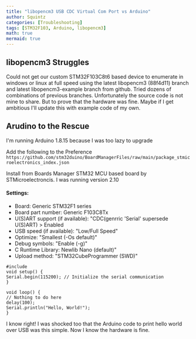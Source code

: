```yaml
---
title: "libopencm3 USB CDC Virtual Com Port vs Arduino"
author: Squintz
categories: [Troubleshooting]
tags: [STM32F103, Arduino, libopencm3]
math: true
mermaid: true
---
```


## libopencm3 Struggles

Could not get our custom STM32F103C8t6 based device to enumerate in windows or linux at full speed using the latest libopencm3 (88f4d11) branch and latest libopencm3-example branch from github. Tried dozens of combinations of previous branches. Unfortunately the source code is not mine to share. But to prove that the hardware was fine. Maybe if I get ambitious I'll update this with example code of my own.

## Arudino to the Rescue

I'm running Arduino 1.8.15 because I was too lazy to upgrade

Add the following to the Preference
```https://github.com/stm32duino/BoardManagerFiles/raw/main/package_stmicroelectronics_index.json```

Install from Boards Manager STM32 MCU based board by STMicroelectroncis. I was running version 2.10

#### Settings:

* Board: Generic STM32F1 series
* Board part number: Generic F103C8Tx
* U(S)ART support (if available): "CDC(genrric 'Serial' supersede U(S)ART) > Enabled
* USB speed (if available): "Low/Full Speed"
* Optimize: "Smallest (-Os default)"
* Debug symbols: "Enable (-g)"
* C Runtime Library: Newlib Nano (default)"
* Upload method: "STM32CubeProgrammer (SWD)"

```
#include
void setup() {
Serial.begin(115200); // Initialize the serial communication
}

void loop() {
// Nothing to do here
delay(100);
Serial.println("Hello, World!");
}
```


I know right! I was shocked too that the Arduino code to print hello world over USB was this simple. Now I know the hardware is fine.

